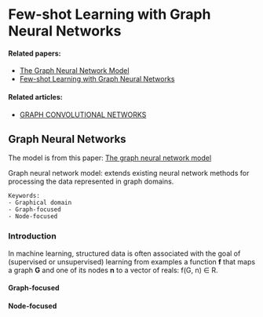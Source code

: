 # Few-shot Learning with Graph Neural Networks

#### Related papers:
- [The Graph Neural Network Model](http://citeseerx.ist.psu.edu/viewdoc/download?doi=10.1.1.1015.7227&rep=rep1&type=pdf)
- [Few-shot Learning with Graph Neural Networks](https://arxiv.org/pdf/1711.04043.pdf)

#### Related articles: 
- [GRAPH CONVOLUTIONAL NETWORKS](https://tkipf.github.io/graph-convolutional-networks/)

## Graph Neural Networks

The model is from this paper: [The graph neural network model](http://citeseerx.ist.psu.edu/viewdoc/download?doi=10.1.1.1015.7227&rep=rep1&type=pdf)

Graph neural network model: extends existing neural network methods for processing the data represented in graph domains.

```
Keywords:
- Graphical domain
- Graph-focused
- Node-focused
```
### Introduction

In machine learning, structured data is often associated with the goal of (supervised or unsupervised) learning from examples a function **f** that maps a graph **G** and one of its nodes **n** to a vector of reals: f(G, n) ∈ R.

#### Graph-focused

#### Node-focused
